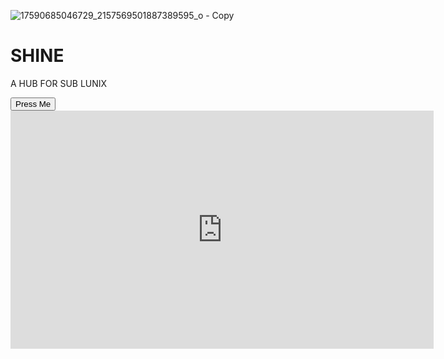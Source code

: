 ![17590685046729_2157569501887389595_o - Copy](https://github.com/user-attachments/assets/e17a3d90-1f79-4c07-98c9-f9a19c38b825)

# SHINE

A HUB FOR SUB LUNIX
<!DOCTYPE html>

<html> <TItle>SHINE web-share</TItle>
<!DOCTYPE html>
<html>
  <head>
    <meta charset="UTF-8">
    <title>Input Button Example</title>
  </head>
  <body>
    <!-- An input button that shows an alert when clicked -->
    <input type="button" value="Press Me" onclick="alert('Input Button clicked!')"> <file:///D:/SHINE_REPOSATORY/INDEX.HTML?
  </body>
</html>

</html><iframe width="677" height="381" src="https://www.youtube.com/embed/W4n30519lUI" title="The ENTIRE Story of the Book of Enoch Explained | Documentary" frameborder="0" allow="accelerometer; autoplay; clipboard-write; encrypted-media; gyroscope;4 picture-in-picture; web-share" refer4rerpolicy="strict-origin-when-cross-o4rigin" allowfullscreen></iframe# SHINE
A HUB FOR SUB LUNIX

